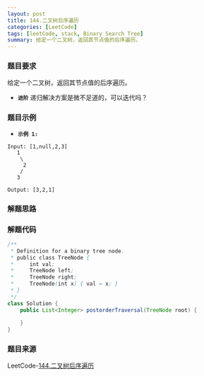 ```yaml
---
layout: post
title: 144.二叉树后序遍历
categories: [LeetCode]
tags: [leetCode, stack, Binary Search Tree]
summary: 给定一个二叉树，返回其节点值的后序遍历。
---
```


### 题目要求
给定一个二叉树，返回其节点值的后序遍历。

- **`进阶`** 
递归解决方案是微不足道的，可以迭代吗？

### 题目示例
- **`示例 1:`** 
```
Input: [1,null,2,3]
   1
    \
     2
    /
   3

Output: [3,2,1]
```


### 解题思路



### 解题代码
```java
/**
 * Definition for a binary tree node.
 * public class TreeNode {
 *     int val;
 *     TreeNode left;
 *     TreeNode right;
 *     TreeNode(int x) { val = x; }
 * }
 */
class Solution {
    public List<Integer> postorderTraversal(TreeNode root) {
        
    }
}
```

### 题目来源
LeetCode-[144.二叉树后序遍历](https://leetcode-cn.com/problems/binary-tree-postorder-traversal/)